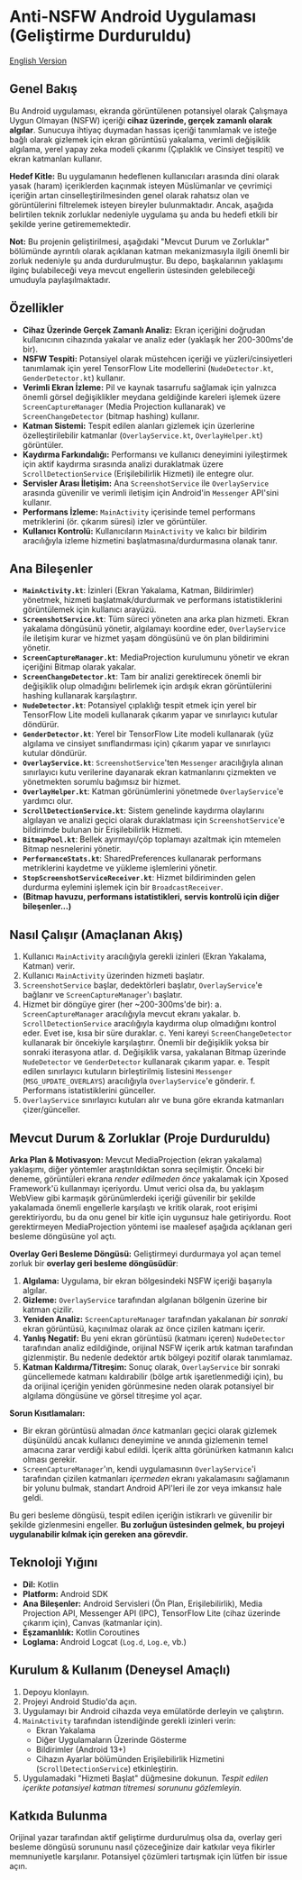 # Anti-NSFW Android Uygulaması (Geliştirme Durduruldu)

[English Version](README.md)

## Genel Bakış

Bu Android uygulaması, ekranda görüntülenen potansiyel olarak Çalışmaya Uygun Olmayan (NSFW) içeriği **cihaz üzerinde, gerçek zamanlı olarak algılar**. Sunucuya ihtiyaç duymadan hassas içeriği tanımlamak ve isteğe bağlı olarak gizlemek için ekran görüntüsü yakalama, verimli değişiklik algılama, yerel yapay zeka modeli çıkarımı (Çıplaklık ve Cinsiyet tespiti) ve ekran katmanları kullanır.

**Hedef Kitle:** Bu uygulamanın hedeflenen kullanıcıları arasında dini olarak yasak (haram) içeriklerden kaçınmak isteyen Müslümanlar ve çevrimiçi içeriğin artan cinselleştirilmesinden genel olarak rahatsız olan ve görüntülerini filtrelemek isteyen bireyler bulunmaktadır. Ancak, aşağıda belirtilen teknik zorluklar nedeniyle uygulama şu anda bu hedefi etkili bir şekilde yerine getirememektedir.

**Not:** Bu projenin geliştirilmesi, aşağıdaki "Mevcut Durum ve Zorluklar" bölümünde ayrıntılı olarak açıklanan katman mekanizmasıyla ilgili önemli bir zorluk nedeniyle şu anda durdurulmuştur. Bu depo, başkalarının yaklaşımı ilginç bulabileceği veya mevcut engellerin üstesinden gelebileceği umuduyla paylaşılmaktadır.

## Özellikler

*   **Cihaz Üzerinde Gerçek Zamanlı Analiz:** Ekran içeriğini doğrudan kullanıcının cihazında yakalar ve analiz eder (yaklaşık her 200-300ms'de bir).
*   **NSFW Tespiti:** Potansiyel olarak müstehcen içeriği ve yüzleri/cinsiyetleri tanımlamak için yerel TensorFlow Lite modellerini (`NudeDetector.kt`, `GenderDetector.kt`) kullanır.
*   **Verimli Ekran İzleme:** Pil ve kaynak tasarrufu sağlamak için yalnızca önemli görsel değişiklikler meydana geldiğinde kareleri işlemek üzere `ScreenCaptureManager` (Media Projection kullanarak) ve `ScreenChangeDetector` (bitmap hashing) kullanır.
*   **Katman Sistemi:** Tespit edilen alanları gizlemek için üzerlerine özelleştirilebilir katmanlar (`OverlayService.kt`, `OverlayHelper.kt`) görüntüler.
*   **Kaydırma Farkındalığı:** Performansı ve kullanıcı deneyimini iyileştirmek için aktif kaydırma sırasında analizi duraklatmak üzere `ScrollDetectionService` (Erişilebilirlik Hizmeti) ile entegre olur.
*   **Servisler Arası İletişim:** Ana `ScreenshotService` ile `OverlayService` arasında güvenilir ve verimli iletişim için Android'in `Messenger` API'sini kullanır.
*   **Performans İzleme:** `MainActivity` içerisinde temel performans metriklerini (ör. çıkarım süresi) izler ve görüntüler.
*   **Kullanıcı Kontrolü:** Kullanıcıların `MainActivity` ve kalıcı bir bildirim aracılığıyla izleme hizmetini başlatmasına/durdurmasına olanak tanır.

## Ana Bileşenler

*   **`MainActivity.kt`**: İzinleri (Ekran Yakalama, Katman, Bildirimler) yönetmek, hizmeti başlatmak/durdurmak ve performans istatistiklerini görüntülemek için kullanıcı arayüzü.
*   **`ScreenshotService.kt`**: Tüm süreci yöneten ana arka plan hizmeti. Ekran yakalama döngüsünü yönetir, algılamayı koordine eder, `OverlayService` ile iletişim kurar ve hizmet yaşam döngüsünü ve ön plan bildirimini yönetir.
*   **`ScreenCaptureManager.kt`**: MediaProjection kurulumunu yönetir ve ekran içeriğini Bitmap olarak yakalar.
*   **`ScreenChangeDetector.kt`**: Tam bir analizi gerektirecek önemli bir değişiklik olup olmadığını belirlemek için ardışık ekran görüntülerini hashing kullanarak karşılaştırır.
*   **`NudeDetector.kt`**: Potansiyel çıplaklığı tespit etmek için yerel bir TensorFlow Lite modeli kullanarak çıkarım yapar ve sınırlayıcı kutular döndürür.
*   **`GenderDetector.kt`**: Yerel bir TensorFlow Lite modeli kullanarak (yüz algılama ve cinsiyet sınıflandırması için) çıkarım yapar ve sınırlayıcı kutular döndürür.
*   **`OverlayService.kt`**: `ScreenshotService`'ten `Messenger` aracılığıyla alınan sınırlayıcı kutu verilerine dayanarak ekran katmanlarını çizmekten ve yönetmekten sorumlu bağımsız bir hizmet.
*   **`OverlayHelper.kt`**: Katman görünümlerini yönetmede `OverlayService`'e yardımcı olur.
*   **`ScrollDetectionService.kt`**: Sistem genelinde kaydırma olaylarını algılayan ve analizi geçici olarak duraklatması için `ScreenshotService`'e bildirimde bulunan bir Erişilebilirlik Hizmeti.
*   **`BitmapPool.kt`**: Bellek ayırmayı/çöp toplamayı azaltmak için mtemelen Bitmap nesnelerini yönetir.
*   **`PerformanceStats.kt`**: SharedPreferences kullanarak performans metriklerini kaydetme ve yükleme işlemlerini yönetir.
*   **`StopScreenshotServiceReceiver.kt`**: Hizmet bildiriminden gelen durdurma eylemini işlemek için bir `BroadcastReceiver`.
*   **(Bitmap havuzu, performans istatistikleri, servis kontrolü için diğer bileşenler...)**

## Nasıl Çalışır (Amaçlanan Akış)

1.  Kullanıcı `MainActivity` aracılığıyla gerekli izinleri (Ekran Yakalama, Katman) verir.
2.  Kullanıcı `MainActivity` üzerinden hizmeti başlatır.
3.  `ScreenshotService` başlar, dedektörleri başlatır, `OverlayService`'e bağlanır ve `ScreenCaptureManager`'ı başlatır.
4.  Hizmet bir döngüye girer (her ~200-300ms'de bir):
    a.  `ScreenCaptureManager` aracılığıyla mevcut ekranı yakalar.
    b.  `ScrollDetectionService` aracılığıyla kaydırma olup olmadığını kontrol eder. Evet ise, kısa bir süre duraklar.
    c.  Yeni kareyi `ScreenChangeDetector` kullanarak bir öncekiyle karşılaştırır. Önemli bir değişiklik yoksa bir sonraki iterasyona atlar.
    d.  Değişiklik varsa, yakalanan Bitmap üzerinde `NudeDetector` ve `GenderDetector` kullanarak çıkarım yapar.
    e.  Tespit edilen sınırlayıcı kutuların birleştirilmiş listesini `Messenger` (`MSG_UPDATE_OVERLAYS`) aracılığıyla `OverlayService`'e gönderir.
    f.  Performans istatistiklerini günceller.
5.  `OverlayService` sınırlayıcı kutuları alır ve buna göre ekranda katmanları çizer/günceller.

## Mevcut Durum & Zorluklar (Proje Durduruldu)

**Arka Plan & Motivasyon:** Mevcut MediaProjection (ekran yakalama) yaklaşımı, diğer yöntemler araştırıldıktan sonra seçilmiştir. Önceki bir deneme, görüntüleri ekrana *render edilmeden önce* yakalamak için Xposed Framework'ü kullanmayı içeriyordu. Umut verici olsa da, bu yaklaşım WebView gibi karmaşık görünümlerdeki içeriği güvenilir bir şekilde yakalamada önemli engellerle karşılaştı ve kritik olarak, root erişimi gerektiriyordu, bu da onu genel bir kitle için uygunsuz hale getiriyordu. Root gerektirmeyen MediaProjection yöntemi ise maalesef aşağıda açıklanan geri besleme döngüsüne yol açtı.

**Overlay Geri Besleme Döngüsü:** Geliştirmeyi durdurmaya yol açan temel zorluk bir **overlay geri besleme döngüsüdür**:

1.  **Algılama:** Uygulama, bir ekran bölgesindeki NSFW içeriği başarıyla algılar.
2.  **Gizleme:** `OverlayService` tarafından algılanan bölgenin üzerine bir katman çizilir.
3.  **Yeniden Analiz:** `ScreenCaptureManager` tarafından yakalanan *bir sonraki* ekran görüntüsü, kaçınılmaz olarak az önce çizilen katmanı içerir.
4.  **Yanlış Negatif:** Bu yeni ekran görüntüsü (katmanı içeren) `NudeDetector` tarafından analiz edildiğinde, orijinal NSFW içerik artık katman tarafından gizlenmiştir. Bu nedenle dedektör artık bölgeyi pozitif olarak tanımlamaz.
5.  **Katman Kaldırma/Titreşim:** Sonuç olarak, `OverlayService` bir sonraki güncellemede katmanı kaldırabilir (bölge artık işaretlenmediği için), bu da orijinal içeriğin yeniden görünmesine neden olarak potansiyel bir algılama döngüsüne ve görsel titreşime yol açar.

**Sorun Kısıtlamaları:**

*   Bir ekran görüntüsü almadan *önce* katmanları geçici olarak gizlemek düşünüldü ancak kullanıcı deneyimine ve anında gizlemenin temel amacına zarar verdiği kabul edildi. İçerik altta görünürken katmanın kalıcı olması gerekir.
*   `ScreenCaptureManager`'ın, kendi uygulamasının `OverlayService`'i tarafından çizilen katmanları *içermeden* ekranı yakalamasını sağlamanın bir yolunu bulmak, standart Android API'leri ile zor veya imkansız hale geldi.

Bu geri besleme döngüsü, tespit edilen içeriğin istikrarlı ve güvenilir bir şekilde gizlenmesini engeller. **Bu zorluğun üstesinden gelmek, bu projeyi uygulanabilir kılmak için gereken ana görevdir.**

## Teknoloji Yığını

*   **Dil:** Kotlin
*   **Platform:** Android SDK
*   **Ana Bileşenler:** Android Servisleri (Ön Plan, Erişilebilirlik), Media Projection API, Messenger API (IPC), TensorFlow Lite (cihaz üzerinde çıkarım için), Canvas (katmanlar için).
*   **Eşzamanlılık:** Kotlin Coroutines
*   **Loglama:** Android Logcat (`Log.d`, `Log.e`, vb.)

## Kurulum & Kullanım (Deneysel Amaçlı)

1.  Depoyu klonlayın.
2.  Projeyi Android Studio'da açın.
3.  Uygulamayı bir Android cihazda veya emülatörde derleyin ve çalıştırın.
4.  `MainActivity` tarafından istendiğinde gerekli izinleri verin:
    *   Ekran Yakalama
    *   Diğer Uygulamaların Üzerinde Gösterme
    *   Bildirimler (Android 13+)
    *   Cihazın Ayarlar bölümünden Erişilebilirlik Hizmetini (`ScrollDetectionService`) etkinleştirin.
5.  Uygulamadaki "Hizmeti Başlat" düğmesine dokunun. *Tespit edilen içerikte potansiyel katman titremesi sorununu gözlemleyin.*

## Katkıda Bulunma

Orijinal yazar tarafından aktif geliştirme durdurulmuş olsa da, overlay geri besleme döngüsü sorununu nasıl çözeceğinize dair katkılar veya fikirler memnuniyetle karşılanır. Potansiyel çözümleri tartışmak için lütfen bir issue açın.
